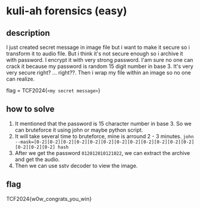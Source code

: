 # kuli-ah forensics (easy)

## description

I just created secret message in image file but i want to make it secure so i transform it to audio file. But i think it's not secure enough so i archive it with password. I encrypt it with very strong password. I'am sure no one can crack it because my password is random 15 digit number in base 3. It's very very secure right? ... right??. Then i wrap my file within an image so no one can realize.

flag = TCF2024{`<my secret message>`}

## how to solve

1. It mentioned that the password is 15 character number in base 3. So we can bruteforce it using john or maybe python script.
2. It will take several time to bruteforce, mine is arround 2 - 3 minutes. `john --mask=[0-2][0-2][0-2][0-2][0-2][0-2][0-2][0-2][0-2][0-2][0-2][0-2][0-2][0-2][0-2] hash`
3. After we get the password `012012010121022`, we can extract the archive and get the audio.
4. Then we can use sstv decoder to view the image.

## flag

TCF2024{w0w_congrats_you_win}